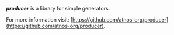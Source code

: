 ***producer*** is a library for simple generators. 

For more information visit: [https://github.com/atnos-org/producer](https://github.com/atnos-org/producer).
